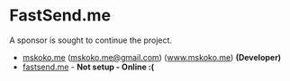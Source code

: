 # FastSend.me

A sponsor is sought to continue the project.

- [mskoko.me](https://github.com/mskoko) (mskoko.me@gmail.com) (www.mskoko.me) __(Developer)__
- [fastsend.me](http://fastsend.me) - __Not setup - Online :(__
